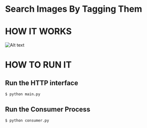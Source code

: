 # Search Images By Tagging Them


# HOW IT WORKS

![Alt text](/examples/tagging-images.png?raw=true "Optional Title")

# HOW TO RUN IT

## Run the HTTP interface
```
$ python main.py
```

## Run the Consumer Process
```
$ python consumer.py
```